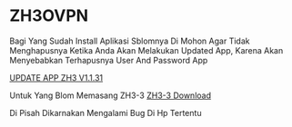 # ZH3OVPN


Bagi Yang Sudah Install Aplikasi Sblomnya
Di Mohon Agar Tidak Menghapusnya Ketika Anda Akan Melakukan Updated App,
Karena Akan Menyebabkan Terhapusnya User And Password App



[UPDATE APP ZH3 V1.1.31](https://download1083.mediafire.com/4219qw8r2njg/lc2g5p05khqip40/ZH3_IM3haqy.vipv1.1.31.apk)

Untuk Yang Blom Memasang ZH3-3 [ZH3-3 Download](https://download1491.mediafire.com/ta30pmb92o7g/n9679ab4vzr7l5c/ZH3-3.ovpn)

Di Pisah Dikarnakan Mengalami Bug Di Hp Tertentu


